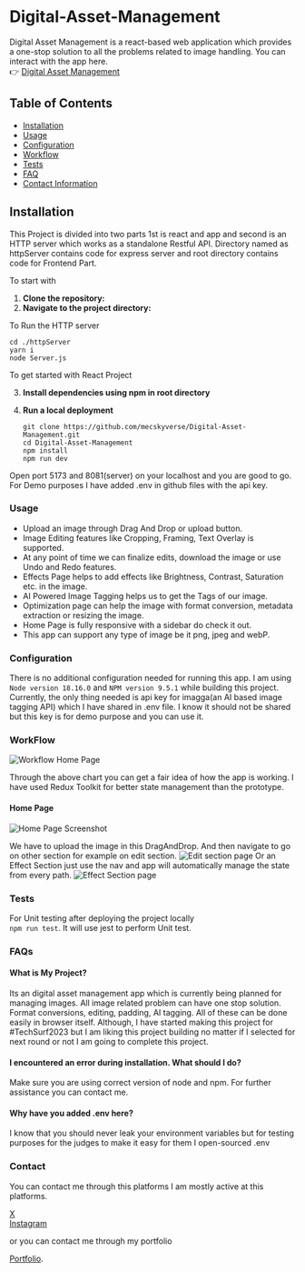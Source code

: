 # Digital-Asset-Management

Digital Asset Management is a react-based web application which provides a one-stop solution to all the problems related to image handling. You can interact with the app here. <br>
👉 [Digital Asset Management](https://digital-asset-management.vercel.app/) 

## Table of Contents

- [Installation](#installation)
- [Usage](#usage)
- [Configuration](#configuration)
- [Workflow](#workflow)
- [Tests](#tests)
- [FAQ](#faqs)
- [Contact Information](#contact)



## Installation 
This Project is divided into two parts 1st is react and app and second is an HTTP server which works as a standalone Restful API. Directory named as httpServer contains code for express server and root directory contains code for Frontend Part.

To start with 

1. **Clone the repository:**
2. **Navigate to the project directory:**

To Run the HTTP server 
```
cd ./httpServer
yarn i
node Server.js
```


To get started with React Project 


3. **Install dependencies using npm in root directory**
4. **Run a local deployment**

   ```
   git clone https://github.com/mecskyverse/Digital-Asset-Management.git
   cd Digital-Asset-Management
   npm install
   npm run dev

Open port 5173 and 8081(server) on your localhost and you are good to go.<br>
For Demo purposes I have added .env in github files with the api key.

### Usage
* Upload an image through Drag And Drop or upload button.
* Image Editing features like Cropping, Framing, Text Overlay is supported.
* At any point of time we can finalize edits, download the image or use Undo and Redo features.
* Effects Page helps to add effects like Brightness, Contrast, Saturation etc. in the image.
* AI Powered Image Tagging helps us to get the Tags of our image.
* Optimization page can help the image with format conversion, metadata extraction or resizing the image.
* Home Page is fully responsive with a sidebar do check it out. 
* This app can support any type of image be it png, jpeg and webP.

### Configuration
There is no additional configuration needed for running this app. I am using `Node version 18.16.0` and `NPM version 9.5.1` while building this project.<br>
Currently, the only thing needed is api key for imagga(an AI based image tagging API) which I have shared in .env file. I know it should not be shared but this key is for demo purpose and you can use it.

### WorkFlow

![Workflow Home Page](https://github.com/mecskyverse/Digital-Asset-Management/assets/91150257/ec2a7cbd-8a2f-4868-a2fb-6ff64226bbe9)

Through the above chart you can get a fair idea of how the app is working. I have used Redux Toolkit for better state management than the prototype. 

#### Home Page

![Home Page Screenshot](https://github.com/mecskyverse/Digital-Asset-Management/assets/91150257/4b95b2d8-c6bc-4a84-9ac3-7ef494176ada)

We have to upload the image in this DragAndDrop. And then navigate to go on other section for example on edit section. 
![Edit section page](https://github.com/mecskyverse/Digital-Asset-Management/assets/91150257/1596f69b-31e7-4c35-8089-2212857ffe2d)
Or an Effect Section just use the nav and app will automatically manage the state from every path.
![Effect Section page](https://github.com/mecskyverse/Digital-Asset-Management/assets/91150257/c12b50e4-73c8-4b46-8f4a-f0f592aef04e)


### Tests
For Unit testing after deploying the project locally  
`npm run test`. It will use jest to perform Unit test.

### FAQs

#### What is My Project?

Its an digital asset management app which is currently being planned for managing images. All image related problem can have one stop solution. Format conversions, editing, padding, AI tagging. All of these can be done easily in browser itself. Although, I have started making this project for #TechSurf2023 but I am liking this project building no matter if I selected for next round or not I am going to complete this project.

#### I encountered an error during installation. What should I do?

Make sure you are using correct version of node and npm. For further assistance you can contact me.

#### Why have you added .env here?

I know that you should never leak your environment variables but for testing purposes for the judges to make it easy for them I open-sourced .env

### Contact
You can contact me through this platforms I am mostly active at this platforms.

[X](https://www.twitter.com/meckskyverse)<br>
[Instagram](https://www.instagram.com/mecskyverse)

or you can contact me through my portfolio

[Portfolio](https://aakashverma.vercel.app/).

